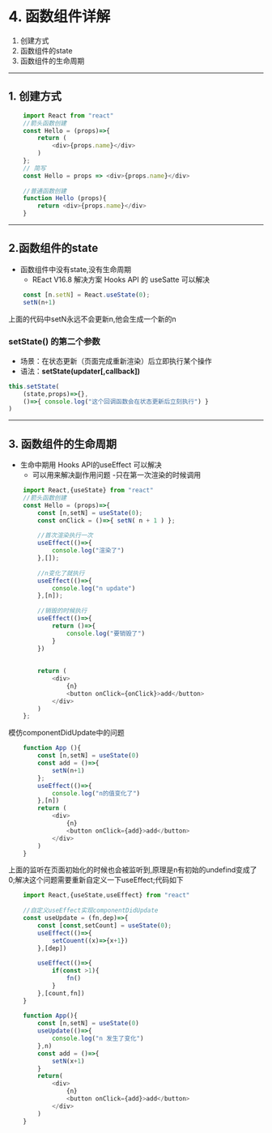 # 4. 函数组件详解
1. 创建方式
2. 函数组件的state
3. 函数组件的生命周期

---


## 1. 创建方式
``` javascript
    import React from "react"
    //箭头函数创建
    const Hello = (props)=>{
        return (
            <div>{props.name}</div>
        )
    };
    // 简写
    const Hello = props => <div>{props.name}</div>
    
    //普通函数创建
    function Hello (props){
        return <div>{props.name}</div>
    }
```

---

## 2.函数组件的state

- 函数组件中没有state,没有生命周期
    - REact V16.8 解决方案 Hooks API 的 useSatte 可以解决
```javascript
    const [n.setN] = React.useState(0);
    setN(n+1)
```
上面的代码中setN永远不会更新n,他会生成一个新的n

### setState() 的第二个参数

-  场景：在状态更新（页面完成重新渲染）后立即执行某个操作
- 语法：**setState(updater[,callback])**

```javascript
this.setState(
	(state,props)=>{},
    ()=>{ console.log("这个回调函数会在状态更新后立刻执行") }
)
```

---

## 3. 函数组件的生命周期

- 生命中期用 Hooks API的useEffect 可以解决
    - 可以用来解决副作用问题
    -只在第一次渲染的时候调用
```javascript
    import React,{useState} from "react"
    //箭头函数创建
    const Hello = (props)=>{
        const [n,setN] = useState(0);
        const onClick = ()=>{ setN( n + 1 ) };
        
        //首次渲染执行一次
        useEffect(()=>{
            console.log("渲染了")
        },[]);
        
        //n变化了就执行
        useEffect(()=>{
            console.log("n update")
        },[n]);
        
        //销毁的时候执行
        useEffect(()=>{
            return ()=>{
                console.log("要销毁了")
            }
        })
        
        
        return (
            <div>
                {n}
                <button onClick={onClick}>add</button>
            </div>
        )
    };

```

模仿componentDidUpdate中的问题
``` javascript
    function App (){
        const [n,setN] = useState(0)
        const add = ()=>{
            setN(n+1)
        };
        useEffect(()=>{
            console.log("n的值变化了")
        },[n])
        return (
            <div>
                {n}
                <button onClick={add}>add</button>
            </div>
        )
    }
```

上面的监听在页面初始化的时候也会被监听到,原理是n有初始的undefind变成了0;解决这个问题需要重新自定义一下useEffect;代码如下

``` javascript
    import React,{useState,useEffect} from "react"
    
    //自定义useEffect实现componentDidUpdate
    const useUpdate = (fn,dep)=>{
        const [const,setCount] = useState(0);
        useEffect(()=>{
            setCouent((x)=>{x+1})
        },[dep])
        
        useEffect(()=>{
            if(const >1){
                fn()
            }
        },[count,fn])
    }
    
    function App(){
        const [n,setN] = useState(0)
        useUpdate(()=>{
            console.log("n 发生了变化")
        },n)
        const add = ()=>{
            setN(x+1)
        }
        return(
            <div>
                {n}
                <button onClick={add}>add</button>
            </div>
        )
    }

```

